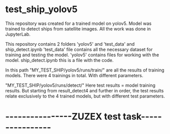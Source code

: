 # test_ship_yolov5
This repository was created for a trained model on yolov5. Model was trained to detect ships from satellite images.
All the work was done in JupyterLab.

This repository contains 2 folders 'yolov5' and 'test_data' and ship_detect.ipynb
'test_data' file contains all the necessary dataset for training and testing the model.
'yolov5' contains files for working with the model.
ship_detect.ipynb this is a file with the code.

In this path "MY_TEST_SHIP/yolov5/runs/train/" are all the results of training models.
There were 4 trainings in total. With different parameters.

"MY_TEST_SHIP/yolov5/runs/detect/" Here test results = model training results. But starting from result_detect4 and further in order, the test results relate exclusively to the 4 trained models, but with different test parameters.

# ----------------ZUZEX test task----------------
